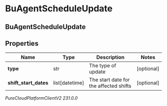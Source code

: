 # BuAgentScheduleUpdate

## BuAgentScheduleUpdate

## Properties

|Name | Type | Description | Notes|
|------------ | ------------- | ------------- | -------------|
| **type** | str | The type of update | [optional] |
| **shift_start_dates** | list[datetime] | The start date for the affected shifts | [optional] |



_PureCloudPlatformClientV2 231.0.0_
